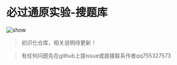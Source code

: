 # 必过通原实验-搜题库

![show](https://user-images.githubusercontent.com/62071831/227830605-9a1d83ad-9820-4e3e-aae9-6cc57e19fbc5.gif)

> 初识化仓库，相关说明待更新！

> 有任何问题先在github上提issue或直接联系作者qq755327573

